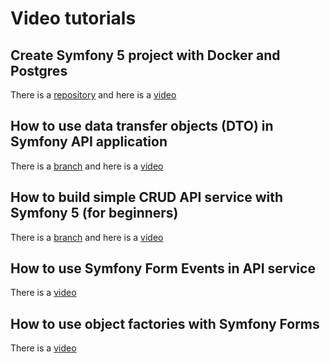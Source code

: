 # Video tutorials

## Create Symfony 5 project with Docker and Postgres
    
There is a [repository](https://github.com/Cap-Coding/symfony_docker) and here is a [video](https://youtu.be/69wjRPQ0A_U)

## How to use data transfer objects (DTO) in Symfony API application
    
There is a [branch](https://github.com/Cap-Coding/symfony_api/tree/data_transfer_objects) and here is a [video](https://youtu.be/XxIhzgGv214)

## How to build simple CRUD API service with Symfony 5 (for beginners)
    
There is a [branch](https://github.com/Cap-Coding/symfony_api/tree/crud_api) and here is a [video](https://youtu.be/tbXpX4dAqjg)
 
## How to use Symfony Form Events in API service 
    
There is a [video](https://youtu.be/lLwx96DA_Ww)
 
## How to use object factories with Symfony Forms 
    
There is a [video](https://youtu.be/chgvsi6TWM8)
